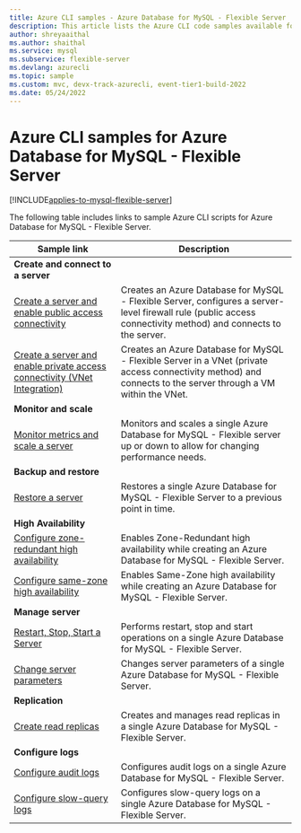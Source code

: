 ```yaml
---
title: Azure CLI samples - Azure Database for MySQL - Flexible Server 
description: This article lists the Azure CLI code samples available for interacting with Azure Database for MySQL - Flexible Server.
author: shreyaaithal
ms.author: shaithal
ms.service: mysql
ms.subservice: flexible-server
ms.devlang: azurecli
ms.topic: sample
ms.custom: mvc, devx-track-azurecli, event-tier1-build-2022
ms.date: 05/24/2022
---
```

# Azure CLI samples for Azure Database for MySQL - Flexible Server

[!INCLUDE[applies-to-mysql-flexible-server](../includes/applies-to-mysql-flexible-server.md)]

The following table includes links to sample Azure CLI scripts for Azure Database for MySQL - Flexible Server.

| Sample link | Description  |
|---|---|
|**Create and connect to a server**||
| [Create a server and enable public access connectivity](scripts/sample-cli-create-connect-public-access.md) | Creates an Azure Database for MySQL - Flexible Server, configures a server-level firewall rule (public access connectivity method) and connects to the server. |
| [Create a server and enable private access connectivity (VNet Integration)](scripts/sample-cli-create-connect-private-access.md) | Creates an Azure Database for MySQL - Flexible Server in a VNet (private access connectivity method) and connects to the server through a VM within the VNet. |
|**Monitor and scale**||
| [Monitor metrics and scale a server](scripts/sample-cli-monitor-and-scale.md) | Monitors and scales a single Azure Database for MySQL - Flexible server up or down to allow for changing performance needs. |
|**Backup and restore**||
| [Restore a server](scripts/sample-cli-restore-server.md) | Restores a single Azure Database for MySQL - Flexible Server to a previous point in time. |
|**High Availability**||
| [Configure zone-redundant high availability](scripts/sample-cli-zone-redundant-ha.md) | Enables Zone-Redundant high availability while creating an Azure Database for MySQL - Flexible Server.|
| [Configure same-zone high availability](scripts/sample-cli-same-zone-ha.md) | Enables Same-Zone high availability while creating an Azure Database for MySQL - Flexible Server.|
|**Manage server**||
| [Restart, Stop, Start a Server](scripts/sample-cli-restart-stop-start.md)| Performs restart, stop and start operations on a single Azure Database for MySQL - Flexible Server. |
| [Change server parameters](scripts/sample-cli-change-server-parameters.md) | Changes server parameters of a single Azure Database for MySQL - Flexible Server. |
|**Replication**||
| [Create read replicas](scripts/sample-cli-read-replicas.md) | Creates and manages read replicas in a single Azure Database for MySQL - Flexible Server. |
|**Configure logs**||
| [Configure audit logs](scripts/sample-cli-audit-logs.md) | Configures audit logs on a single Azure Database for MySQL - Flexible Server. |
| [Configure slow-query logs](scripts/sample-cli-slow-query-logs.md) | Configures slow-query logs on a single Azure Database for MySQL - Flexible Server. |
